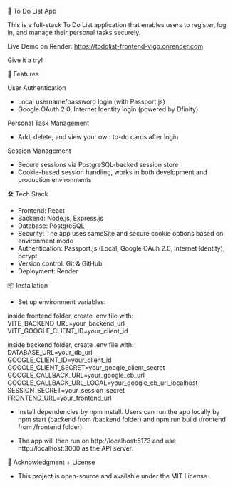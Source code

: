 📝 To Do List App


This is a full-stack To Do List application that enables users to register, log in, and manage their personal tasks securely.

Live Demo on Render: https://todolist-frontend-vlgb.onrender.com

Give it a try! 


📌 Features

User Authentication

- Local username/password login (with Passport.js)
- Google OAuth 2.0, Internet Identity login (powered by Dfinity)

Personal Task Management
- Add, delete, and view your own to-do cards after login

Session Management
- Secure sessions via PostgreSQL-backed session store
- Cookie-based session handling, works in both development and production environments


🛠️ Tech Stack
- Frontend: React
- Backend: Node.js, Express.js
- Database: PostgreSQL
- Security: The app uses sameSite and secure cookie options based on environment mode
- Authentication: Passport.js (Local, Google OAuh 2.0, Internet Identity), bcrypt
- Version control: Git & GitHub
- Deployment: Render

📦 Installation

- Set up environment variables: 

inside frontend folder, create .env file with:   
VITE_BACKEND_URL=your_backend_url  
VITE_GOOGLE_CLIENT_ID=your_client_id  

inside backend folder, create .env file with:  
DATABASE_URL=your_db_url  
GOOGLE_CLIENT_ID=your_client_id  
GOOGLE_CLIENT_SECRET=your_google_client_secret  
GOOGLE_CALLBACK_URL=your_google_cb_url  
GOOGLE_CALLBACK_URL_LOCAL=your_google_cb_url_localhost  
SESSION_SECRET=your_session_secret  
FRONTEND_URL=your_frontend_url  

- Install dependencies by npm install. Users can run the app locally by npm start (backend from /backend folder) and npm run build (frontend from /frontend folder). 

- The app will then run on http://localhost:5173 and use http://localhost:3000 as the API server. 


📜 Acknowledgment + License
- This project is open-source and available under the MIT License.
